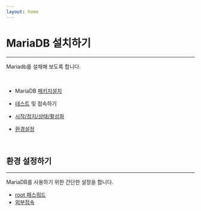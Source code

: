 ```yaml
---
layout: home
---
```


# MariaDB 설치하기
---
Mariadb를 설채해 보도록 합니다.

<br>

* MariaDB [패키지설치](package)

* [테스트](test) 및 접속하기

* [시작/정지/상태/활성화](service)

* [환경설정](env)

<br>

## 환경 설정하기
---
MariaDB를 사용하기 위한 간단한 설정을 합니다.

* [root 패스워드](root)
* [외부접속](access)


